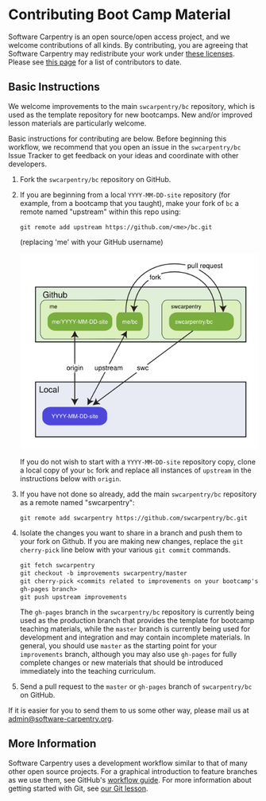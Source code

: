 Contributing Boot Camp Material
===============================

Software Carpentry is an open source/open access project, and we
welcome contributions of all kinds.  By contributing, you are agreeing
that Software Carpentry may redistribute your work under
[these licenses][licenses].  Please see [this page][creators] for
a list of contributors to date.

Basic Instructions
------------------

We welcome improvements to the main `swcarpentry/bc` repository, which is used
as the template repository for new bootcamps. New and/or improved lesson
materials are particularly welcome.

Basic instructions for contributing are below. Before beginning this workflow,
we recommend that you open an issue in the `swcarpentry/bc` Issue Tracker to
get feedback on your ideas and coordinate with other developers.

1.  Fork the `swcarpentry/bc` repository on GitHub.

2.  If you are beginning from a local `YYYY-MM-DD-site` repository
    (for example, from a bootcamp that you taught), make your fork of
    `bc` a remote named "upstream" within this repo using:

        git remote add upstream https://github.com/<me>/bc.git

    (replacing 'me' with your GitHub username)

    ![Alt text](img/readme/step3.png)

    If you do not wish to start with a `YYYY-MM-DD-site` repository
    copy, clone a local copy of your `bc` fork and replace all
    instances of `upstream` in the instructions below with `origin`.

3.  If you have not done so already, add the main `swcarpentry/bc` repository
    as a remote named "swcarpentry":

        git remote add swcarpentry https://github.com/swcarpentry/bc.git

4.  Isolate the changes you want to share in a branch and push them to your
    fork on Github. If you are making new changes, replace the `git
    cherry-pick` line below with your various `git commit` commands.

        git fetch swcarpentry
        git checkout -b improvements swcarpentry/master
        git cherry-pick <commits related to improvements on your bootcamp's gh-pages branch>
        git push upstream improvements

    The `gh-pages` branch in the `swcarpentry/bc` repository is currently being
    used as the production branch that provides the template for bootcamp
    teaching materials, while the `master` branch is currently being used for
    development and integration and may contain incomplete materials. In
    general, you should use `master` as the starting point for your
    `improvements` branch, although you may also use `gh-pages` for fully
    complete changes or new materials that should be introduced immediately
    into the teaching curriculum.

5.  Send a pull request to the `master` or `gh-pages` branch of
    `swcarpentry/bc` on GitHub.

If it is easier for you to send them to us some other way, please mail us at
[admin@software-carpentry.org](mailto:admin@software-carpentry.org).

More Information
----------------

Software Carpentry uses a development workflow similar to that of many
other open source projects.  For a graphical introduction to feature
branches as we use them, see GitHub's [workflow
guide][github-workflow].  For more information about getting started
with Git, see [our Git lesson][git-lesson].

[github-workflow]: http://guides.github.com/overviews/flow/
[git-lesson]: ./git/novice/index.md
[creators]: http://software-carpentry.org/badges/creator.html
[licenses]: http://software-carpentry.org/license.html

